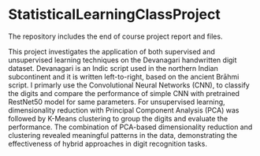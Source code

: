 # StatisticalLearningClassProject
The repository includes the end of course project report and files. 


This project investigates the application of both supervised and unsupervised learning techniques on the Devanagari handwritten digit dataset. Devanagari is an Indic script used in the northern Indian subcontinent and it is written left-to-right, based on the ancient Brāhmi script. I primarly use the Convolutional Neural Networks (CNN), to classify the digits and compare the performance of simple CNN with pretrained RestNet50 model for same parameters. For unsupervised learning, dimensionality reduction with Principal Component Analysis (PCA) was followed by K-Means clustering to group the digits and evaluate the performance. The combination of PCA-based dimensionality reduction and clustering revealed meaningful patterns in the data, demonstrating the effectiveness of hybrid approaches in digit recognition tasks. 

